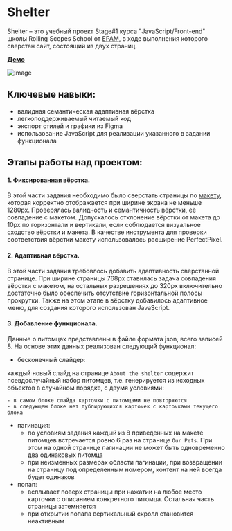 # Shelter

Shelter – это учебный проект Stage#1 курса "JavaScript/Front-end" школы Rolling Scopes School от [EPAM](https://www.epam.com/), в ходе выполнения которого сверстан сайт, состоящий из двух страниц.

**[Демо](https://kirsawka.github.io/shelter/pages/main/index.html)**

![image](https://user-images.githubusercontent.com/83959481/191022228-0b13b08f-bc75-456e-85ba-db4839c472fe.png)

## Ключевые навыки:
- валидная семантическая адаптивная вёрстка
- легкоподдерживаемый читаемый код
- экспорт стилей и графики из Figma
- использование JavaScript для реализации указанного в задании функционала

## Этапы работы над проектом:
#### 1. Фиксированная вёрстка.    
  В этой части задания необходимо было сверстать страницы по [макету](https://www.figma.com/file/tKcmzkARtMUFQAR9VLdLkl/shelter-dom), которая корректно отображается при 
  ширине экрана не меньше 1280рх. Проверялась валидность и семантичность вёрстки, её совпадение с макетом. Допускалось отклонение вёрстки от макета до 10px по 
  горизонтали и вертикали, если соблюдается визуальное сходство вёрстки и макета. В качестве инструмента для проверки соответствия вёрстки макету использовалось 
  расширение PerfectPixel.
#### 2. Адаптивная вёрстка.  
  В этой части задания требовлось добавить адаптивность свёрстанной странице. При ширине страницы 768рх ставилась задача совпадения вёрстки с макетом, на 
остальных разрешениях до 320рх включительно достаточно было обеспечить отсутствие горизонтальной полосы прокрутки.
Также на этом этапе в вёрстку добавилось адаптивное меню, для создания которого использован JavaScript.
#### 3. Добавление функционала.  
  Данные о питомцах представлены в файле формата json, всего записей 8. На основе этих данных реализован следующий функционал:
  
- бесконечный слайдер:

каждый новый слайд на странице `About the shelter` содержит псевдослучайный набор питомцев, т.е. генерируется из исходных объектов в случайном 
порядке, с двумя условиями:

    - в самом блоке слайда карточки с питомцами не повторяются
    - в следующем блоке нет дублирующихся карточек с карточками текущего блока
- пагинация:
    - по условиям задания каждый из 8 приведенных на макете питомцев встречается ровно 6 раз на странице `Our Pets`. При этом на одной странице пагинации 
    не может быть одновременно два одинаковых питомца
    - при неизменных размерах области пагинации, при возвращении на страницу под определенным номером, контент на ней всегда будет одинаков
- попап:
    - всплывает поверх страницы при нажатии на любое место карточки с описанием конкретного питомца. Остальная часть страницы затемняется
    - при открытии попапа вертикальный скролл становится неактивным
  

